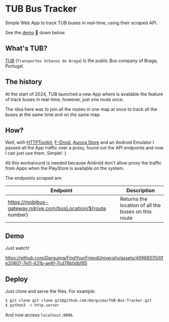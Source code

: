 # TUB Bus Tracker

Simple Web App to track TUB buses in real-time, using their scraped API. 

See the [demo](#demo) 🎥 down below.

## What's TUB?

[TUB](https://tub.pt/) (`Transportes Urbanos de Braga`) is the public Bus company of Braga, Portugal.

## The history

At the start of 2024, TUB launched a new App where is available the feature of track buses in real-time, however, just one route once. 

The idea here was to join all the routes in one map at once to track all the buses at the same time and on the same map.

## How?

Well, with [HTTPToolkit](https://httptoolkit.com/), [F-Droid](https://f-droid.org/), [Aurora Store](https://www.auroraoss.com/) and an Android Emulator I passed all the App traffic over a proxy, found out the API endpoints and now I can just use them. Simple! :)

All this workaround is needed because Android don't allow proxy the traffic from Apps when the PlayStore is available on the system.

The endpoints scraped are:

| Endpoint                                                       | Description                                         |
|----------------------------------------------------------------|-----------------------------------------------------|
| https://mobibus-gateway.ndrive.com/busLocation/${route number} | Returns the location of all the buses on this route |

## Demo

Just watch!

https://github.com/Darguima/FindYourFriendUniversity/assets/49988070/0fe20807-7e11-431b-ae6f-7cd78b0dbf85

## Deploy

Just clone and serve the files. For example:

```bash
$ git clone git clone git@github.com:Darguima/TUB-Bus-Tracker.git
$ python3 -m http.server
```

And now access `localhost:8000`.
